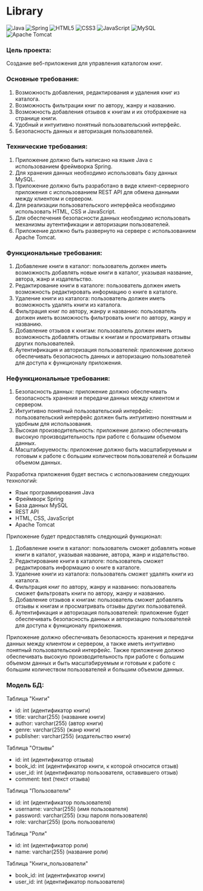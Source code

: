 # Library

![Java](https://img.shields.io/badge/java-%23ED8B00.svg?style=for-the-badge&logo=openjdk&logoColor=white)
![Spring](https://img.shields.io/badge/spring-%236DB33F.svg?style=for-the-badge&logo=spring&logoColor=white)
![HTML5](https://img.shields.io/badge/html5-%23E34F26.svg?style=for-the-badge&logo=html5&logoColor=white)
![CSS3](https://img.shields.io/badge/css3-%231572B6.svg?style=for-the-badge&logo=css3&logoColor=white)
![JavaScript](https://img.shields.io/badge/javascript-%23323330.svg?style=for-the-badge&logo=javascript&logoColor=%23F7DF1E)
![MySQL](https://img.shields.io/badge/mysql-%2300f.svg?style=for-the-badge&logo=mysql&logoColor=white)
![Apache Tomcat](https://img.shields.io/badge/apache%20tomcat-%23F8DC75.svg?style=for-the-badge&logo=apache-tomcat&logoColor=black)


### Цель проекта:
Создание веб-приложения для управления каталогом книг.

### Основные требования:
1. Возможность добавления, редактирования и удаления книг из каталога.
2. Возможность фильтрации книг по автору, жанру и названию.
3. Возможность добавления отзывов к книгам и их отображение на странице книги.
4. Удобный и интуитивно понятный пользовательский интерфейс.
5. Безопасность данных и авторизация пользователей.

### Технические требования:
1. Приложение должно быть написано на языке Java с использованием фреймворка Spring.
2. Для хранения данных необходимо использовать базу данных MySQL.
3. Приложение должно быть разработано в виде клиент-серверного приложения с использованием REST API для обмена данными между клиентом и сервером.
4. Для реализации пользовательского интерфейса необходимо использовать HTML, CSS и JavaScript.
5. Для обеспечения безопасности данных необходимо использовать механизмы аутентификации и авторизации пользователей.
6. Приложение должно быть развернуто на сервере с использованием Apache Tomcat.

### Функциональные требования:
1. Добавление книги в каталог: пользователь должен иметь возможность добавлять новые книги в каталог, указывая название, автора, жанр и издательство.
2. Редактирование книги в каталоге: пользователь должен иметь возможность редактировать информацию о книге в каталоге.
3. Удаление книги из каталога: пользователь должен иметь возможность удалять книги из каталога.
4. Фильтрация книг по автору, жанру и названию: пользователь должен иметь возможность фильтровать книги по автору, жанру и названию.
5. Добавление отзывов к книгам: пользователь должен иметь возможность добавлять отзывы к книгам и просматривать отзывы других пользователей.
6. Аутентификация и авторизация пользователей: приложение должно обеспечивать безопасность данных и авторизацию пользователей для доступа к функционалу приложения.

### Нефункциональные требования:
1. Безопасность данных: приложение должно обеспечивать безопасность хранения и передачи данных между клиентом и сервером.
2. Интуитивно понятный пользовательский интерфейс: пользовательский интерфейс должен быть интуитивно понятным и удобным для использования.
3. Высокая производительность: приложение должно обеспечивать высокую производительность при работе с большим объемом данных.
4. Масштабируемость: приложение должно быть масштабируемым и готовым к работе с большим количеством пользователей и большим объемом данных.

Разработка приложения будет вестись с использованием следующих технологий:
- Язык программирования Java
- Фреймворк Spring
- База данных MySQL
- REST API
- HTML, CSS, JavaScript
- Apache Tomcat

Приложение будет предоставлять следующий функционал:
1. Добавление книги в каталог: пользователь сможет добавлять новые книги в каталог, указывая название, автора, жанр и издательство.
2. Редактирование книги в каталоге: пользователь сможет редактировать информацию о книге в каталоге.
3. Удаление книги из каталога: пользователь сможет удалять книги из каталога.
4. Фильтрация книг по автору, жанру и названию: пользователь сможет фильтровать книги по автору, жанру и названию.
5. Добавление отзывов к книгам: пользователь сможет добавлять отзывы к книгам и просматривать отзывы других пользователей.
6. Аутентификация и авторизация пользователей: приложение будет обеспечивать безопасность данных и авторизацию пользователей для доступа к функционалу приложения.

Приложение должно обеспечивать безопасность хранения и передачи данных между клиентом и сервером, а также иметь интуитивно понятный пользовательский интерфейс. 
Также приложение должно обеспечивать высокую производительность при работе с большим объемом данных и быть масштабируемым и готовым к работе с большим
количеством пользователей и большим объемом данных.

### Модель БД:
Таблица "Книги"
- id: int (идентификатор книги)
- title: varchar(255) (название книги)
- author: varchar(255) (автор книги)
- genre: varchar(255) (жанр книги)
- publisher: varchar(255) (издательство книги)

Таблица "Отзывы"
- id: int (идентификатор отзыва)
- book_id: int (идентификатор книги, к которой относится отзыв)
- user_id: int (идентификатор пользователя, оставившего отзыв)
- comment: text (текст отзыва)

Таблица "Пользователи"
- id: int (идентификатор пользователя)
- username: varchar(255) (имя пользователя)
- password: varchar(255) (хэш пароля пользователя)
- role: varchar(255) (роль пользователя)

Таблица "Роли"
- id: int (идентификатор роли)
- name: varchar(255) (название роли)

Таблица "Книги_пользователи"
- book_id: int (идентификатор книги)
- user_id: int (идентификатор пользователя)
